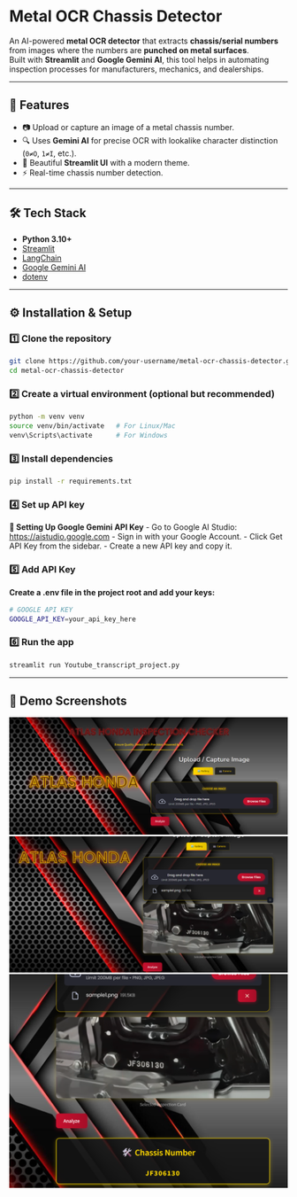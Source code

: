 # Metal OCR Chassis Detector

An AI-powered **metal OCR detector** that extracts **chassis/serial numbers** from images where the numbers are **punched on metal surfaces**.  
Built with **Streamlit** and **Google Gemini AI**, this tool helps in automating inspection processes for manufacturers, mechanics, and dealerships.

---

## 🚀 Features
- 📷 Upload or capture an image of a metal chassis number.
- 🔍 Uses **Gemini AI** for precise OCR with lookalike character distinction (`0≠O`, `1≠I`, etc.).
- 🎨 Beautiful **Streamlit UI** with a modern theme.
- ⚡ Real-time chassis number detection.

---

## 🛠️ Tech Stack
- **Python 3.10+**
- [Streamlit](https://streamlit.io/)
- [LangChain](https://www.langchain.com/)
- [Google Gemini AI](https://ai.google.dev/)
- [dotenv](https://pypi.org/project/python-dotenv/)


---

## ⚙️ Installation & Setup

### 1️⃣ Clone the repository
```bash
git clone https://github.com/your-username/metal-ocr-chassis-detector.git
cd metal-ocr-chassis-detector
```

### 2️⃣ Create a virtual environment (optional but recommended)
```bash
python -m venv venv
source venv/bin/activate   # For Linux/Mac
venv\Scripts\activate      # For Windows
```

### 3️⃣ Install dependencies
```bash
pip install -r requirements.txt
```
### 4️⃣ Set up API key
  **🔑 Setting Up Google Gemini API Key**
      - Go to Google AI Studio: https://aistudio.google.com
      - Sign in with your Google Account.
      - Click Get API Key from the sidebar.
      - Create a new API key and copy it.

### 5️⃣ Add API Key
**Create a .env file in the project root and add your keys:**
```bash
# GOOGLE API KEY
GOOGLE_API_KEY=your_api_key_here
```

### 6️⃣ Run the app
```bash
streamlit run Youtube_transcript_project.py
```
---

## 📸 Demo Screenshots
<p align="center">
  <img src="assets/Screenshot 2025-09-02 120349.png" alt="App Screenshot" width="700">
  <img src="assets/Screenshot 2025-09-02 120546.png" alt="App Screenshot" width="700">
  <img src="assets/Screenshot 2025-09-02 120623.png" alt="App Screenshot" width="700">
</p>






